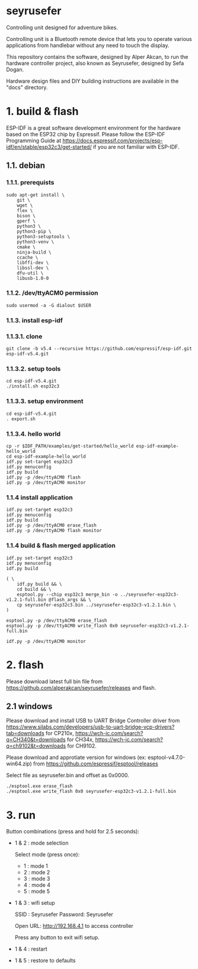 
# seyrusefer

Controlling unit designed for adventure bikes.

Controlling unit is a Bluetooth remote device that lets you to operate
various applications from handlebar without any need to touch the display.

This repository contains the software, designed by Alper Akcan, to run the
hardware controller project, also known as Seyrusefer, designed by Sefa Dogan.

Hardware design files and DIY building instructions are available in the
"docs" directory.

# 1. build & flash

ESP-IDF is a great software development environment for the hardware based on
the ESP32 chip by Espressif. Please follow the ESP-IDF Programming Guide at
https://docs.espressif.com/projects/esp-idf/en/stable/esp32c3/get-started/ if you
are not familiar with ESP-IDF.

## 1.1. debian

### 1.1.1. prerequists

    sudo apt-get install \
        git \
        wget \
        flex \
        bison \
        gperf \
        python3 \
        python3-pip \
        python3-setuptools \
        python3-venv \
        cmake \
        ninja-build \
        ccache \
        libffi-dev \
        libssl-dev \
        dfu-util \
        libusb-1.0-0

### 1.1.2. /dev/ttyACM0 permission

    sudo usermod -a -G dialout $USER

### 1.1.3. install esp-idf

### 1.1.3.1. clone

    git clone -b v5.4 --recursive https://github.com/espressif/esp-idf.git esp-idf-v5.4.git

### 1.1.3.2. setup tools

    cd esp-idf-v5.4.git
    ./install.sh esp32c3

### 1.1.3.3. setup environment

    cd esp-idf-v5.4.git
    . export.sh

### 1.1.3.4. hello world

    cp -r $IDF_PATH/examples/get-started/hello_world esp-idf-example-hello_world
    cd esp-idf-example-hello_world
    idf.py set-target esp32c3
    idf.py menuconfig
    idf.py build
    idf.py -p /dev/ttyACM0 flash
    idf.py -p /dev/ttyACM0 monitor

### 1.1.4 install application

    idf.py set-target esp32c3
    idf.py menuconfig
    idf.py build
    idf.py -p /dev/ttyACM0 erase_flash
    idf.py -p /dev/ttyACM0 flash monitor

### 1.1.4 build & flash merged application

    idf.py set-target esp32c3
    idf.py menuconfig
    idf.py build

    ( \
        idf.py build && \
        cd build && \
        esptool.py --chip esp32c3 merge_bin -o ../seyrusefer-esp32c3-v1.2.1-full.bin @flash_args && \
        cp seyrusefer-esp32c3.bin ../seyrusefer-esp32c3-v1.2.1.bin \
    )

    esptool.py -p /dev/ttyACM0 erase_flash
    esptool.py -p /dev/ttyACM0 write_flash 0x0 seyrusefer-esp32c3-v1.2.1-full.bin

    idf.py -p /dev/ttyACM0 monitor

# 2. flash

Please download latest full bin file from https://github.com/alperakcan/seyrusefer/releases
and flash.

## 2.1 windows

Please download and install USB to UART Bridge Controller driver from
https://www.silabs.com/developers/usb-to-uart-bridge-vcp-drivers?tab=downloads for CP210x,
https://wch-ic.com/search?q=CH340&t=downloads for CH34x,
https://wch-ic.com/search?q=ch9102&t=downloads for CH9102.

Please download and approtiate version for windows (ex: esptool-v4.7.0-win64.zip)
from https://github.com/espressif/esptool/releases

Select file as seyrusefer.bin and offset as 0x0000.

    ./esptool.exe erase_flash
    ./esptool.exe write_flash 0x0 seyrusefer-esp32c3-v1.2.1-full.bin

# 3. run

Button combinations (press and hold for 2.5 seconds):
  - 1 & 2 : mode selection

    Select mode (press once):
      - 1 : mode 1
      - 2 : mode 2
      - 3 : mode 3
      - 4 : mode 4
      - 5 : mode 5

  - 1 & 3 : wifi setup

    SSID    : Seyrusefer
    Password: Seyrusefer

    Open URL: http://192.168.4.1 to access controller

    Press any button to exit wifi setup.

  - 1 & 4 : restart
  - 1 & 5 : restore to defaults
